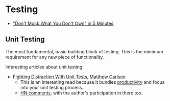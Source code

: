 # Testing

- ["Don't Mock What You Don't Own" in 5
  Minutes](https://hynek.me/articles/what-to-mock-in-5-mins/)

## Unit Testing

The most fundamental, basic building block of testing. This is the minimum
requirement for any new piece of functionality. 

Interesting articles about unit testing

- [Fighting Distraction With Unit
  Tests](https://matthewc.dev/musings/unit-tests/), [Matthew
  Carlson](https://matthewc.dev/)
  - This is an interesting read because it bundles
    [productivity](/productivity/index.md) and focus into your unit testing
    process.
  - [HN comments](https://news.ycombinator.com/item?id=34467523), with the
    author's participation in there too.
